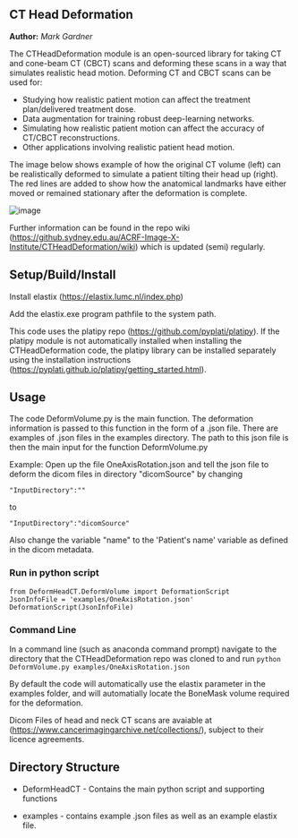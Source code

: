 ## CT Head Deformation

**Author:** *Mark Gardner*

The CTHeadDeformation module is an open-sourced library for taking CT and cone-beam CT (CBCT) scans and deforming these scans in a way that simulates realistic head motion. Deforming CT and CBCT scans can be used for:

- Studying how realistic patient motion can affect the treatment plan/delivered treatment dose.
- Data augmentation for training robust deep-learning networks.
- Simulating how realistic patient motion can affect the accuracy of CT/CBCT reconstructions.
- Other applications involving realistic patient head motion.

The image below shows example of how the original CT volume (left) can be realistically deformed to simulate a patient tilting their head up (right). The red lines are added to show how the anatomical landmarks have either moved or remained stationary after the deformation is complete.

![image](https://media.github.sydney.edu.au/user/5547/files/cf5b651f-fcde-4603-a6d7-d487df5e9904)

Further information can be found in the repo wiki (https://github.sydney.edu.au/ACRF-Image-X-Institute/CTHeadDeformation/wiki) which is updated (semi) regularly. 

## Setup/Build/Install

Install elastix (https://elastix.lumc.nl/index.php)

Add the elastix.exe program pathfile to the system path.

This code uses the platipy repo (https://github.com/pyplati/platipy). If the platipy module is not automatically installed when installing the CTHeadDeformation code, the platipy library can be installed separately using the installation instructions (https://pyplati.github.io/platipy/getting_started.html). 

## Usage

The code DeformVolume.py is the main function. The deformation information is passed to this function in the form of a .json file. There are examples of .json files in the examples directory. The path to this json file is then the main input for the function DeformVolume.py

Example:
Open up the file OneAxisRotation.json and tell the json file to deform the dicom files in directory "dicomSource" by changing
```
"InputDirectory":""
```

to  

```
"InputDirectory":"dicomSource"
```

Also change the variable "name" to the 'Patient's name' variable as defined in the dicom metadata. 

### Run in python script

```
from DeformHeadCT.DeformVolume import DeformationScript
JsonInfoFile = 'examples/OneAxisRotation.json'
DeformationScript(JsonInfoFile)
```

### Command Line

In a command line (such as anaconda command prompt) navigate to the directory that the CTHeadDeformation repo was cloned to and run 
```python DeformVolume.py examples/OneAxisRotation.json```

By default the code will automatically use the elastix parameter in the examples folder, and will automatially locate the BoneMask volume required for the deformation. 

Dicom Files of head and neck CT scans are avaiable at (https://www.cancerimagingarchive.net/collections/), subject to their licence agreements. 

## Directory Structure

* DeformHeadCT - Contains the main python script and supporting functions

* examples - contains example .json files as well as an example elastix file.


